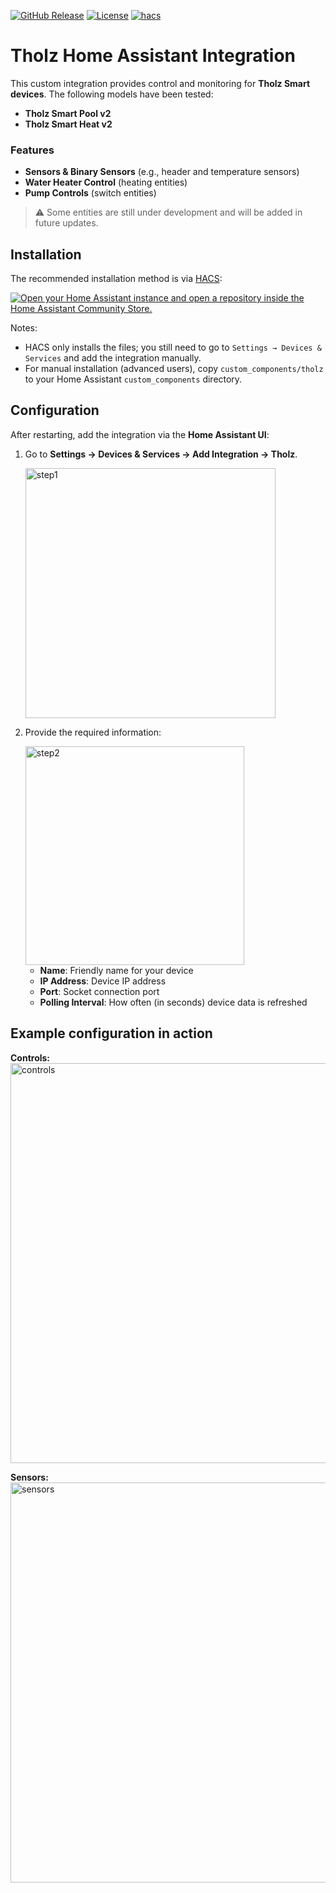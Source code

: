 [![GitHub Release](https://img.shields.io/github/release/felippepuhle/tholz-hass-integration.svg?style=flat-square)](https://github.com/felippepuhle/tholz-hass-integration/releases)
[![License](https://img.shields.io/github/license/felippepuhle/tholz-hass-integration.svg?style=flat-square)](https://github.com/felippepuhle/tholz-hass-integration/LICENSE)
[![hacs](https://img.shields.io/badge/HACS-default-orange.svg?style=flat-square)](https://hacs.xyz)

# Tholz Home Assistant Integration

This custom integration provides control and monitoring for **Tholz Smart devices**. The following models have been tested:

- **Tholz Smart Pool v2**  
- **Tholz Smart Heat v2**  

### Features

- **Sensors & Binary Sensors** (e.g., header and temperature sensors)  
- **Water Heater Control** (heating entities)  
- **Pump Controls** (switch entities)  

> ⚠️ Some entities are still under development and will be added in future updates.

## Installation

The recommended installation method is via [HACS](https://hacs.xyz/):

[![Open your Home Assistant instance and open a repository inside the Home Assistant Community Store.](https://my.home-assistant.io/badges/hacs_repository.svg)](https://my.home-assistant.io/redirect/hacs_repository/?owner=felippepuhle&repository=tholz-hass-integration&category=integration)

Notes:

- HACS only installs the files; you still need to go to `Settings → Devices & Services` and add the integration manually.  
- For manual installation (advanced users), copy `custom_components/tholz` to your Home Assistant `custom_components` directory.


## Configuration

After restarting, add the integration via the **Home Assistant UI**:

1. Go to **Settings → Devices & Services → Add Integration → Tholz**.

   <img src="https://iili.io/KAXQ6bI.png" alt="step1" width="400">

2. Provide the required information:  

   <img src="https://iili.io/KAXQrRp.png" alt="step2" width="350">

     - **Name**: Friendly name for your device  
     - **IP Address**: Device IP address  
     - **Port**: Socket connection port  
     - **Polling Interval**: How often (in seconds) device data is refreshed

## Example configuration in action

**Controls:**  
<img src="https://iili.io/KAXQixt.png" alt="controls" width="640">

**Sensors:**  
<img src="https://iili.io/KAXQLsn.png" alt="sensors" width="640">
